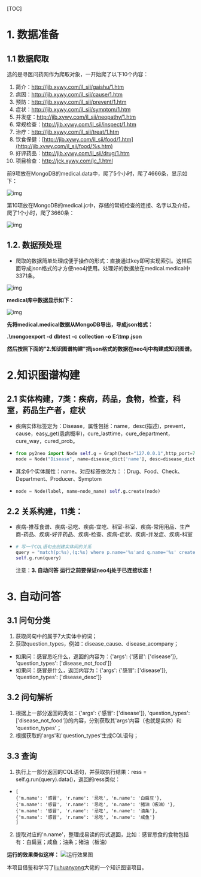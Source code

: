[TOC]

# 1. 数据准备

## 1.1 数据爬取

选的是寻医问药网作为爬取对象，一开始爬了以下10个内容：

1. 简介：<http://jib.xywy.com/il_sii/gaishu/1.htm>
2. 病因：http://jib.xywy.com/il_sii/cause/1.htm
3. 预防：http://jib.xywy.com/il_sii/prevent/1.htm
4. 症状：<http://jib.xywy.com/il_sii/symptom/1.htm>
5. 并发症：http://jib.xywy.com/il_sii/neopathy/1.htm
6. 常规检查：http://jib.xywy.com/il_sii/inspect/1.htm
7. 治疗：http://jib.xywy.com/il_sii/treat/1.htm 
8. 饮食保健：[http://jib.xywy.com/il_sii/food/1.htm](http://jib.xywy.com/il_sii/food/%s.htm)
9. 好评药品：<http://jib.xywy.com/il_sii/drug/1.htm> 
10. 项目检查：<http://jck.xywy.com/jc_1.html>

前9项放在MongoDB的medical.data中，爬了5个小时，爬了4666条，显示如下：

![img](https://github.com/geyixin/MedicalKG/blob/master/picture/medical_data.png)

第10项放在MongoDB的medical.jc中，存储的常规检查的连接、名字以及介绍，爬了1个小时，爬了3660条：

![img](https://github.com/geyixin/MedicalKG/blob/master/picture/medical_jc.png)

## 1.2. 数据预处理

- 爬取的数据简单处理成便于操作的形式：直接通过key即可实现索引。这样后面导成json格式的才方便neo4j使用。处理好的数据放在medical.medical中3371条。

![img](https://github.com/geyixin/MedicalKG/blob/master/picture/medical_medical.png)

**medical库中数据显示如下：**

![img](https://github.com/geyixin/MedicalKG/blob/master/picture/medical.png)

**先将medical.medical数据从MongoDB导出，导成json格式：**

 **.\mongoexport** **-d** **dbtest** **-c** **collection** **-o** **E:\tmp.json**

**然后按照下面的"2.知识图谱构建"把json格式的数据在neo4j中构建成知识图谱。**

# 2.知识图谱构建

## 2.1 实体构建，7类：疾病，药品，食物，检查，科室，药品生产者，症状

- 疾病实体标签定为：Disease，属性包括：name，desc(描述)，prevent，cause，easy_get(患病概率)，cure_lasttime，cure_department，cure_way，cured_prob。

- ```python
  from py2neo import Node self.g = Graph(host="127.0.0.1",http_port=7474,user="neo4j", password="123456") 
  node = Node("Disease", name=disease_dict['name'], desc=disease_dict['desc'],             prevent=disease_dict['prevent'] ,cause=disease_dict['cause'],             easy_get=disease_dict['easy_get'],cure_lasttime=disease_dict['cure_lasttime'],             cure_department=disease_dict['cure_department'], cure_way=disease_dict['cure_way'] , cured_prob=disease_dict['cured_prob']) self.g.create(node) 
  ```

- 其余6个实体属性：name。对应标签依次为：：Drug、Food、Check、Department、Producer、Symptom

- ```python
  node = Node(label, name=node_name) self.g.create(node) 
  ```

## 2.2 关系构建，11类：

- 疾病-推荐食谱、疾病-忌吃、疾病-宜吃、科室-科室、疾病-常用用品、生产商-药品、疾病-好评药品、疾病-检查、疾病-症状、疾病-并发症、疾病-科室

- ```python
  # 写一个CQL语句去创建实体间的关系 
  query = "match(p:%s),(q:%s) where p.name='%s'and q.name='%s' create (p)-[rel:%s{name:'%s'}]->(q)" % (start_node, end_node, p, q, rel_type, rel_name)
  self.g.run(query) 
  ```

  注意：**3. 自动问答** **运行之前要保证neo4j处于已连接状态！**

# 3. 自动问答

## 3.1 问句分类

1. 获取问句中的属于7大实体中的词；
2. 获取question_types，例如：disease_cause、disease_acompany；

- 如果问：感冒忌吃什么，返回的内容为：{'args': {'感冒': ['disease']}, 'question_types': ['disease_not_food']}
- 如果问：感冒是什么，返回内容为：{'args': {'感冒': ['disease']}, 'question_types': ['disease_desc']}

## 3.2 问句解析

1. 根据上一部分返回的类似：{'args': {'感冒': ['disease']}, 'question_types': ['disease_not_food']}的内容，分别获取其'args'内容（也就是实体）和 'question_types'；
2. 根据获取的'args'和'question_types'生成CQL语句；

## 3.3 查询

1. 执行上一部分返回的CQL语句，并获取执行结果：ress = self.g.run(query).data()，返回的ress类似：

- ```
  [
  {'m.name': '感冒', 'r.name': '忌吃', 'n.name': '白扁豆'},
  {'m.name': '感冒', 'r.name': '忌吃', 'n.name': '猪油（板油）'}, 
  {'m.name': '感冒', 'r.name': '忌吃', 'n.name': '油条'}, 
  {'m.name': '感冒', 'r.name': '忌吃', 'n.name': '咸鱼'}
  ]
  ```

2. 提取对应的'n.name'，整理成易读的形式返回，比如：感冒忌食的食物包括有：白扁豆；咸鱼；油条；猪油（板油）


**运行的效果类似这样：**
![运行效果图](https://github.com/geyixin/MedicalKG/blob/master/picture/run.png)

本项目借鉴和学习了[liuhuanyong](https://github.com/liuhuanyong/QASystemOnMedicalK)大佬的一个知识图谱项目。
